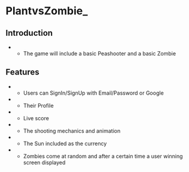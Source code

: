 # PlantvsZombie_

## Introduction
- - The game will include a basic Peashooter and a basic Zombie 

## Features
- - Users can SignIn/SignUp with Email/Password or Google
- - Their Profile
- - Live score
- - The shooting mechanics and animation
- - The Sun included as the currency
- - Zombies  come at random and after a certain time a user winning screen displayed


